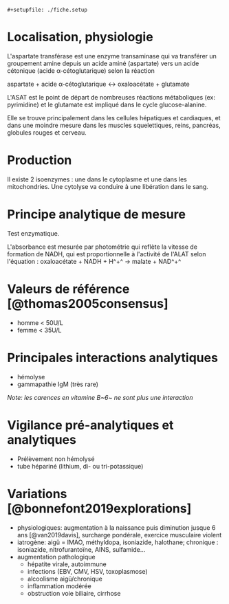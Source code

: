 ```{=org}
#+setupfile: ./fiche.setup
```
# Localisation, physiologie

L\'aspartate transférase est une enzyme transaminase qui va transférer
un groupement amine depuis un acide aminé (aspartate) vers un acide
cétonique (acide α-cétoglutarique) selon la réaction

aspartate + acide α-cétoglutarique ↔ oxaloacétate + glutamate

L\'ASAT est le point de départ de nombreuses réactions métaboliques (ex:
pyrimidine) et le glutamate est impliqué dans le cycle glucose-alanine.

Elle se trouve principalement dans les cellules hépatiques et
cardiaques, et dans une moindre mesure dans les muscles squelettiques,
reins, pancréas, globules rouges et cerveau.

# Production

Il existe 2 isoenzymes : une dans le cytoplasme et une dans les
mitochondries. Une cytolyse va conduire à une libération dans le sang.

# Principe analytique de mesure

Test enzymatique.

L\'absorbance est mesurée par photométrie qui reflète la vitesse de
formation de NADH, qui est proportionnelle à l'activité de l'ALAT selon
l\'équation : oxaloacétate + NADH + H^+^ → malate + NAD^+^

# Valeurs de référence [@thomas2005consensus]

-   homme \< 50U/L
-   femme \< 35U/L

# Principales interactions analytiques

-   hémolyse
-   gammapathie IgM (très rare)

*Note: les carences en vitamine B~6~ ne sont plus une interaction*

# Vigilance pré-analytiques et analytiques

-   Prélèvement non hémolysé
-   tube hépariné (lithium, di- ou tri-potassique)

# Variations [@bonnefont2019explorations]

-   physiologiques: augmentation à la naissance puis diminution jusque 6
    ans [@van2019davis], surcharge pondérale, exercice musculaire
    violent
-   iatrogène: aigü = IMAO, méthyldopa, isoniazide, halothane; chronique
    : isoniazide, nitrofurantoïne, AINS, sulfamide...
-   augmentation pathologique
    -   hépatite virale, autoimmune
    -   infections (EBV, CMV, HSV, toxoplasmose)
    -   alcoolisme aigü/chronique
    -   inflammation modérée
    -   obstruction voie biliaire, cirrhose
